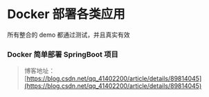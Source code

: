 # Docker 部署各类应用

所有整合的 demo 都通过测试，并且真实有效


### Docker 简单部署 SpringBoot 项目
> 博客地址：[https://blog.csdn.net/qq_41402200/article/details/89814045](https://blog.csdn.net/qq_41402200/article/details/89814045)
